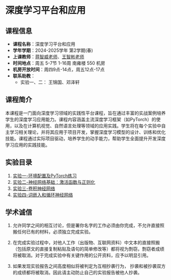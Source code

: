 # 深度学习平台和应用

## 课程信息
- **课程名称**：深度学习平台和应用
- **学年学期**：2024-2025学年 第2学期(春)
- **上课教师**：[蒋智威老师](https://zhiweinju.github.io/)、[王智彬老师](https://wzbxpy.github.io/)
- **时间地点**：周五 5-7节 1-16周 南雍楼 550 机房
- **机房开放时间**：周四9点-14点，周五12点-17点
- **联系助教**：
    - 实验一、二： 王锦国、邓泽轩

## 课程简介
本课程是一门面向深度学习领域的实践性平台课程，旨在通过丰富的实战案例培养学生的深度学习应用能力。课程内容涵盖主流深度学习框架（如PyTorch）的使用，以及在计算机视觉、自然语言处理等领域的应用实践。学生将在每个实验中自主学习相关理论，并将其应用于项目开发，掌握深度学习模型的设计、训练和优化技能。课程通过实际项目驱动，培养学生的动手能力，帮助学生全面提升开发深度学习应用的实践技能。

## 实验目录
1. [实验一-环境配置及PyTorch练习](./lab1/实验一介绍.md)
2. [实验二-神经网络基础：激活函数与正则化](./lab2/实验二介绍.md)
3. [实验三-卷积神经网络](./lab3/实验三介绍.md)
4. [实验四-词嵌入和循环神经网络](./lab4/实验四介绍.md)


## 学术诚信

1. 允许同学之间的相互讨论，但是署你名字的工作必须由你完成，不允许直接照搬任何已有的材料，必须独立完成实验。

2. 在完成实验过程中，对他人工作（出版物、互联网资料）中文本的直接照搬（包括原文的直接复制粘贴及语句的简单修改等）都将视为剽窃，剽窃者成绩将被取消。对于完成实验中有关键作用的公开资料，应予以明显引用。

3. 如果发现实验报告之间高度相似将被判定为互相抄袭行为， 抄袭和被抄袭双方的成绩都将被取消。因此请主动防止自己的实验报告被他人抄袭。
